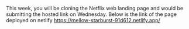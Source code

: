 This week, you will be cloning the Netflix web landing page and would be submitting the hosted link on Wednesday.
Below is the link of the page deployed on netlify
https://mellow-starburst-91d612.netlify.app/